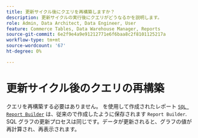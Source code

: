 ```yaml
---
title: 更新サイクル後にクエリを再構築しますか？
description: 更新サイクルの実行後にクエリがどうなるかを説明します。
role: Admin, Data Architect, Data Engineer, User
feature: Commerce Tables, Data Warehouse Manager, Reports
source-git-commit: 6e2f9e4a9e91212771e6f6baa8c2f8101125217a
workflow-type: tm+mt
source-wordcount: '67'
ht-degree: 0%

---
```


# 更新サイクル後のクエリの再構築

クエリを再構築する必要はありません。 を使用して作成されたレポート [`SQL Report Builder`](../dev-reports/sql-rpt-bldr.md) は、従来ので作成したように保存されます `Report Builder`. SQL グラフの更新プロセスは同じです。データが更新されると、グラフの値が再計算され、再表示されます。
